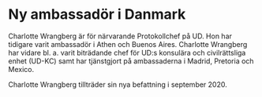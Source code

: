 # Ny ambassadör i Danmark

Charlotte Wrangberg är för närvarande Protokollchef på UD. Hon har tidigare varit ambassadör i Athen och Buenos Aires. Charlotte Wrangberg har vidare bl. a. varit biträdande chef för UD:s konsulära och civilrättsliga enhet (UD\-KC) samt har tjänstgjort på ambassaderna i Madrid, Pretoria och Mexico.

Charlotte Wrangberg tillträder sin nya befattning i september 2020\.
